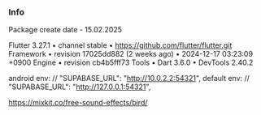 ### Info
Package create date - 15.02.2025

Flutter 3.27.1 • channel stable • https://github.com/flutter/flutter.git
Framework • revision 17025dd882 (2 weeks ago) • 2024-12-17 03:23:09 +0900
Engine • revision cb4b5fff73
Tools • Dart 3.6.0 • DevTools 2.40.2


android env:
// "SUPABASE_URL": "http://10.0.2.2:54321",
default env:
// "SUPABASE_URL": "http://127.0.0.1:54321",



<!-- Find audios -->
https://mixkit.co/free-sound-effects/bird/